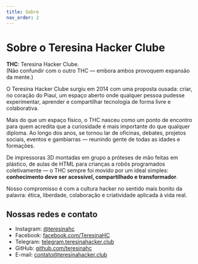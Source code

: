 ```yaml
---
title: Sobre
nav_order: 2
---
```


# Sobre o Teresina Hacker Clube

**THC**: Teresina Hacker Clube.  
(Não confundir com o outro THC — embora ambos provoquem expansão da mente.)

O Teresina Hacker Clube surgiu em 2014 com uma proposta ousada: criar, no coração do Piauí, um espaço aberto onde qualquer pessoa pudesse experimentar, aprender e compartilhar tecnologia de forma livre e colaborativa.

Mais do que um espaço físico, o THC nasceu como um ponto de encontro para quem acredita que a curiosidade é mais importante do que qualquer diploma. Ao longo dos anos, se tornou lar de oficinas, debates, projetos sociais, eventos e gambiarras — reunindo gente de todas as idades e formações.

De impressoras 3D montadas em grupo a próteses de mão feitas em plástico, de aulas de HTML para crianças a robôs programados coletivamente — o THC sempre foi movido por um ideal simples: **conhecimento deve ser acessível, compartilhado e transformador**.

Nosso compromisso é com a cultura hacker no sentido mais bonito da palavra: ética, liberdade, colaboração e criatividade aplicada à vida real.

## Nossas redes e contato

- Instagram: [@teresinahc](https://instagram.com/teresinahc)
- Facebook: [facebook.com/TeresinaHC](https://facebook.com/TeresinaHC)
- Telegram: [telegram.teresinahacker.club](https://telegram.teresinahacker.club)
- GitHub: [github.com/teresinahc](https://github.com/teresinahc)
- E-mail: [contato@teresinahacker.club](mailto:contato@teresinahacker.club)
